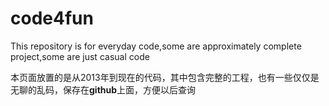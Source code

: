 # code4fun
This repository is for everyday code,some are approximately complete project,some are just casual code

本页面放置的是从2013年到现在的代码，其中包含完整的工程，也有一些仅仅是无聊的乱码，保存在**github**上面，方便以后查询 
